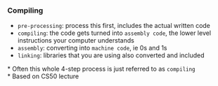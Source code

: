 ### Compiling

- `pre-processing`: process this first, includes the actual written code
- `compiling`: the code gets turned into `assembly code`, the lower level instructions your computer understands
- `assembly`: converting into `machine code`, ie 0s and 1s
- `linking`: libraries that you are using also converted and included

\* Often this whole 4-step process is just referred to as `compiling`<br>
\* Based on CS50 lecture
